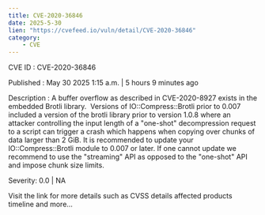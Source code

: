 ```yaml
---
title: CVE-2020-36846
date: 2025-5-30
lien: "https://cvefeed.io/vuln/detail/CVE-2020-36846"
category:
    - CVE
---
```


CVE ID : CVE-2020-36846

Published :  May 30
2025
1:15 a.m. | 5 hours
9 minutes ago

Description : A buffer overflow
as described in CVE-2020-8927
exists in the embedded Brotli library.  Versions of IO::Compress::Brotli prior to 0.007 included a version of the brotli library prior to version 1.0.8
where an attacker controlling the input length of a "one-shot" decompression request to a script can trigger a crash
which happens when copying over chunks of data larger than 2 GiB. It is recommended to update your IO::Compress::Brotli module to 0.007 or later. If one cannot update
we recommend to use the "streaming" API as opposed to the "one-shot" API
and impose chunk size limits.

Severity: 0.0 | NA

Visit the link for more details
such as CVSS details
affected products
timeline
and more...
